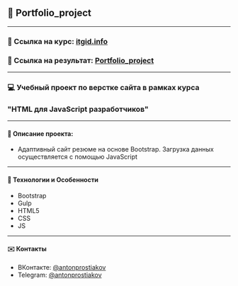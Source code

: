
## :pushpin: Portfolio_project
___
### :link: Ссылка на курс: [itgid.info](https://itgid.info/)
### :link: Ссылка на результат: [Portfolio_project](https://tony7-the-human.github.io/Portfolio_project/)
___
### :computer: Учебный проект по верстке сайта в рамках курса 
### "HTML для JavaScript разработчиков" 
___
#### :memo: Описание проекта: 

- Адаптивный сайт резюме на основе Bootstrap. Загрузка данных осуществляется с помощью JavaScript
___ 
#### :rocket: Технологии и Особенности
* Bootstrap
* Gulp 
* HTML5
* CSS 
* JS

___
#### :envelope: Контакты
* ВКонтакте: [@antonprostiakov](https://vk.com/tony7_the_human)
* Telegram: [@antonprostiakov](https://t.me/Tony7_The_Human)
